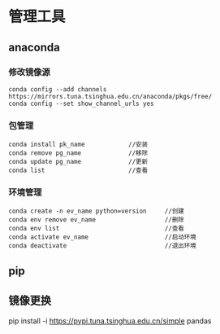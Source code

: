 # 管理工具

## anaconda

### 修改镜像源

```
conda config --add channels https://mirrors.tuna.tsinghua.edu.cn/anaconda/pkgs/free/
conda config --set show_channel_urls yes
```

### 包管理

```
conda install pk_name            //安装
conda remove pg_name             //移除
conda update pg_name             //更新
conda list                       //查看
```

### 环境管理

```
conda create -n ev_name python=version     //创建
conda env remove ev_name                   //删除
conda env list                             //查看
conda activate ev_name                     //启动环境
conda deactivate                           //退出环境
```

## pip

## 镜像更换

pip install -i https://pypi.tuna.tsinghua.edu.cn/simple pandas